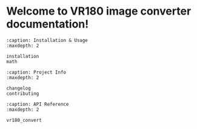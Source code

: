 # Welcome to VR180 image converter documentation!

```{toctree}
:caption: Installation & Usage
:maxdepth: 2

installation
math
```

```{toctree}
:caption: Project Info
:maxdepth: 2

changelog
contributing
```

```{toctree}
:caption: API Reference
:maxdepth: 2

vr180_convert
```

```{include} ../README.md

```
